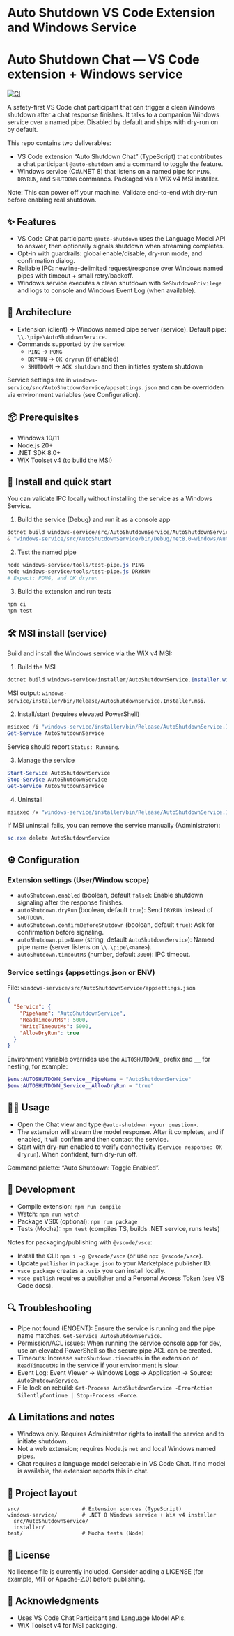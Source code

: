 # Auto Shutdown VS Code Extension and Windows Service

# Auto Shutdown Chat — VS Code extension + Windows service

[![CI](https://github.com/ArunPrakashG/auto-shutdown-vscode-ext/actions/workflows/ci.yml/badge.svg)](https://github.com/ArunPrakashG/auto-shutdown-vscode-ext/actions/workflows/ci.yml)

A safety-first VS Code chat participant that can trigger a clean Windows shutdown after a chat response finishes. It talks to a companion Windows service over a named pipe. Disabled by default and ships with dry-run on by default.

This repo contains two deliverables:

- VS Code extension “Auto Shutdown Chat” (TypeScript) that contributes a chat participant `@auto-shutdown` and a command to toggle the feature.
- Windows service (C#/.NET 8) that listens on a named pipe for `PING`, `DRYRUN`, and `SHUTDOWN` commands. Packaged via a WiX v4 MSI installer.

Note: This can power off your machine. Validate end-to-end with dry-run before enabling real shutdown.

## ✨ Features

- VS Code Chat participant: `@auto-shutdown` uses the Language Model API to answer, then optionally signals shutdown when streaming completes.
- Opt-in with guardrails: global enable/disable, dry-run mode, and confirmation dialog.
- Reliable IPC: newline-delimited request/response over Windows named pipes with timeout + small retry/backoff.
- Windows service executes a clean shutdown with `SeShutdownPrivilege` and logs to console and Windows Event Log (when available).

## 🧱 Architecture

- Extension (client) → Windows named pipe server (service). Default pipe: `\\.\pipe\AutoShutdownService`.
- Commands supported by the service:
  - `PING` → `PONG`
  - `DRYRUN` → `OK dryrun` (if enabled)
  - `SHUTDOWN` → `ACK shutdown` and then initiates system shutdown

Service settings are in `windows-service/src/AutoShutdownService/appsettings.json` and can be overridden via environment variables (see Configuration).

## 📦 Prerequisites

- Windows 10/11
- Node.js 20+
- .NET SDK 8.0+
- WiX Toolset v4 (to build the MSI)

## 🚀 Install and quick start

You can validate IPC locally without installing the service as a Windows Service.

1. Build the service (Debug) and run it as a console app

```powershell
dotnet build windows-service/src/AutoShutdownService/AutoShutdownService.csproj -c Debug
& "windows-service/src/AutoShutdownService/bin/Debug/net8.0-windows/AutoShutdownService.exe"
```

2. Test the named pipe

```powershell
node windows-service/tools/test-pipe.js PING
node windows-service/tools/test-pipe.js DRYRUN
# Expect: PONG, and OK dryrun
```

3. Build the extension and run tests

```powershell
npm ci
npm test
```

## 🛠️ MSI install (service)

Build and install the Windows service via the WiX v4 MSI:

1. Build the MSI

```powershell
dotnet build windows-service/installer/AutoShutdownService.Installer.wixproj -c Release
```

MSI output: `windows-service/installer/bin/Release/AutoShutdownService.Installer.msi`.

2. Install/start (requires elevated PowerShell)

```powershell
msiexec /i "windows-service/installer/bin/Release/AutoShutdownService.Installer.msi" /qn
Get-Service AutoShutdownService
```

Service should report `Status: Running`.

3. Manage the service

```powershell
Start-Service AutoShutdownService
Stop-Service AutoShutdownService
Get-Service AutoShutdownService
```

4. Uninstall

```powershell
msiexec /x "windows-service/installer/bin/Release/AutoShutdownService.Installer.msi" /qn
```

If MSI uninstall fails, you can remove the service manually (Administrator):

```powershell
sc.exe delete AutoShutdownService
```

## ⚙️ Configuration

### Extension settings (User/Window scope)

- `autoShutdown.enabled` (boolean, default `false`): Enable shutdown signaling after the response finishes.
- `autoShutdown.dryRun` (boolean, default `true`): Send `DRYRUN` instead of `SHUTDOWN`.
- `autoShutdown.confirmBeforeShutdown` (boolean, default `true`): Ask for confirmation before signaling.
- `autoShutdown.pipeName` (string, default `AutoShutdownService`): Named pipe name (server listens on `\\.\pipe\<name>`).
- `autoShutdown.timeoutMs` (number, default `3000`): IPC timeout.

### Service settings (appsettings.json or ENV)

File: `windows-service/src/AutoShutdownService/appsettings.json`

```json
{
  "Service": {
    "PipeName": "AutoShutdownService",
    "ReadTimeoutMs": 5000,
    "WriteTimeoutMs": 5000,
    "AllowDryRun": true
  }
}
```

Environment variable overrides use the `AUTOSHUTDOWN_` prefix and `__` for nesting, for example:

```powershell
$env:AUTOSHUTDOWN_Service__PipeName = "AutoShutdownService"
$env:AUTOSHUTDOWN_Service__AllowDryRun = "true"
```

## 🧑‍💻 Usage

- Open the Chat view and type `@auto-shutdown <your question>`.
- The extension will stream the model response. After it completes, and if enabled, it will confirm and then contact the service.
- Start with dry-run enabled to verify connectivity (`Service response: OK dryrun`). When confident, turn dry-run off.

Command palette: “Auto Shutdown: Toggle Enabled”.

## 🧪 Development

- Compile extension: `npm run compile`
- Watch: `npm run watch`
- Package VSIX (optional): `npm run package`
- Tests (Mocha): `npm test` (compiles TS, builds .NET service, runs tests)

Notes for packaging/publishing with `@vscode/vsce`:

- Install the CLI: `npm i -g @vscode/vsce` (or use `npx @vscode/vsce`).
- Update `publisher` in `package.json` to your Marketplace publisher ID.
- `vsce package` creates a `.vsix` you can install locally.
- `vsce publish` requires a publisher and a Personal Access Token (see VS Code docs).

## 🔍 Troubleshooting

- Pipe not found (ENOENT): Ensure the service is running and the pipe name matches. `Get-Service AutoShutdownService`.
- Permission/ACL issues: When running the service console app for dev, use an elevated PowerShell so the secure pipe ACL can be created.
- Timeouts: Increase `autoShutdown.timeoutMs` in the extension or `ReadTimeoutMs` in the service if your environment is slow.
- Event Log: Event Viewer → Windows Logs → Application → Source: `AutoShutdownService`.
- File lock on rebuild: `Get-Process AutoShutdownService -ErrorAction SilentlyContinue | Stop-Process -Force`.

## ⚠️ Limitations and notes

- Windows only. Requires Administrator rights to install the service and to initiate shutdown.
- Not a web extension; requires Node.js `net` and local Windows named pipes.
- Chat requires a language model selectable in VS Code Chat. If no model is available, the extension reports this in chat.

## 📁 Project layout

```
src/                    # Extension sources (TypeScript)
windows-service/        # .NET 8 Windows service + WiX v4 installer
  src/AutoShutdownService/
  installer/
test/                   # Mocha tests (Node)
```

## 📜 License

No license file is currently included. Consider adding a LICENSE (for example, MIT or Apache-2.0) before publishing.

## 🙌 Acknowledgments

- Uses VS Code Chat Participant and Language Model APIs.
- WiX Toolset v4 for MSI packaging.
